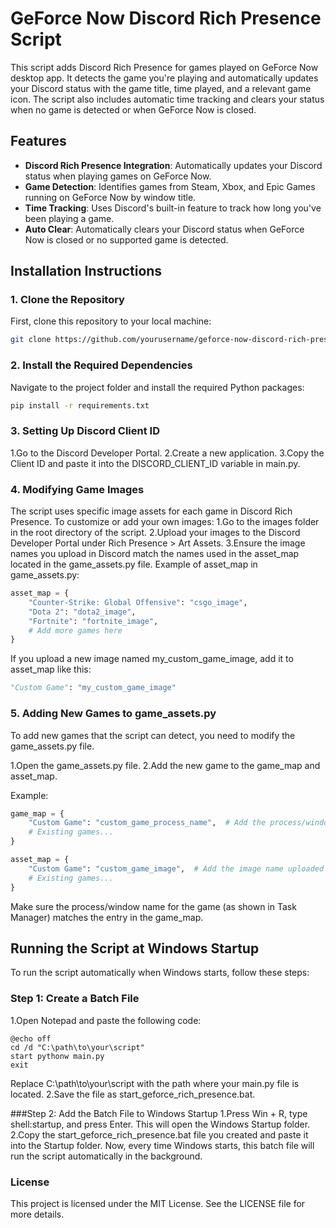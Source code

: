 # GeForce Now Discord Rich Presence Script

This script adds Discord Rich Presence for games played on GeForce Now desktop app. It detects the game you're playing and automatically updates your Discord status with the game title, time played, and a relevant game icon. The script also includes automatic time tracking and clears your status when no game is detected or when GeForce Now is closed.

## Features
- **Discord Rich Presence Integration**: Automatically updates your Discord status when playing games on GeForce Now.
- **Game Detection**: Identifies games from Steam, Xbox, and Epic Games running on GeForce Now by window title.
- **Time Tracking**: Uses Discord's built-in feature to track how long you've been playing a game.
- **Auto Clear**: Automatically clears your Discord status when GeForce Now is closed or no supported game is detected.

## Installation Instructions

### 1. Clone the Repository
First, clone this repository to your local machine:
```bash
git clone https://github.com/yourusername/geforce-now-discord-rich-presence.git
```
### 2. Install the Required Dependencies
Navigate to the project folder and install the required Python packages:
```bash
pip install -r requirements.txt
```
### 3. Setting Up Discord Client ID
1.Go to the Discord Developer Portal.
2.Create a new application.
3.Copy the Client ID and paste it into the DISCORD_CLIENT_ID variable in main.py.

### 4. Modifying Game Images
The script uses specific image assets for each game in Discord Rich Presence. To customize or add your own images:
1.Go to the images folder in the root directory of the script.
2.Upload your images to the Discord Developer Portal under Rich Presence > Art Assets.
3.Ensure the image names you upload in Discord match the names used in the asset_map located in the game_assets.py file.
Example of asset_map in game_assets.py:
```python
asset_map = {
    "Counter-Strike: Global Offensive": "csgo_image",
    "Dota 2": "dota2_image",
    "Fortnite": "fortnite_image",
    # Add more games here
}
```
If you upload a new image named my_custom_game_image, add it to asset_map like this:
```python
"Custom Game": "my_custom_game_image"
```
### 5. Adding New Games to game_assets.py
To add new games that the script can detect, you need to modify the game_assets.py file.

1.Open the game_assets.py file.
2.Add the new game to the game_map and asset_map.

Example:
```python
game_map = {
    "Custom Game": "custom_game_process_name",  # Add the process/window name of the new game
    # Existing games...
}

asset_map = {
    "Custom Game": "custom_game_image",  # Add the image name uploaded in the Discord Developer Portal
    # Existing games...
}
```
Make sure the process/window name for the game (as shown in Task Manager) matches the entry in the game_map.

## Running the Script at Windows Startup
To run the script automatically when Windows starts, follow these steps:

### Step 1: Create a Batch File
1.Open Notepad and paste the following code:
```batch
@echo off
cd /d "C:\path\to\your\script"
start pythonw main.py
exit
```
Replace C:\path\to\your\script with the path where your main.py file is located.
2.Save the file as start_geforce_rich_presence.bat.

###Step 2: Add the Batch File to Windows Startup
1.Press Win + R, type shell:startup, and press Enter. This will open the Windows Startup folder.
2.Copy the start_geforce_rich_presence.bat file you created and paste it into the Startup folder.
Now, every time Windows starts, this batch file will run the script automatically in the background.

### License

This project is licensed under the MIT License. See the LICENSE file for more details.


